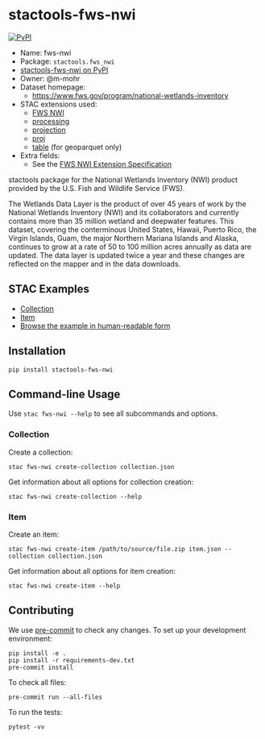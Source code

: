 # stactools-fws-nwi

[![PyPI](https://img.shields.io/pypi/v/stactools-fws-nwi)](https://pypi.org/project/stactools-fws-nwi/)

- Name: fws-nwi
- Package: `stactools.fws_nwi`
- [stactools-fws-nwi on PyPI](https://pypi.org/project/stactools-fws-nwi/)
- Owner: @m-mohr
- Dataset homepage:
  - <https://www.fws.gov/program/national-wetlands-inventory>
- STAC extensions used:
  - [FWS NWI](./extension/README.md)
  - [processing](https://github.com/stac-extensions/processing/)
  - [projection](https://github.com/stac-extensions/projection/)
  - [proj](https://github.com/stac-extensions/projection/)
  - [table](https://github.com/stac-extensions/table/) (for geoparquet only)
- Extra fields:
  - See the [FWS NWI Extension Specification](./extension/README.md)

stactools package for the National Wetlands Inventory (NWI) product
provided by the U.S. Fish and Wildlife Service (FWS).

The Wetlands Data Layer is the product of over 45 years of work by the National
Wetlands Inventory (NWI) and its collaborators and currently contains more than
35 million wetland and deepwater features. This dataset, covering the conterminous 
United States, Hawaii, Puerto Rico, the Virgin Islands, Guam, the major Northern 
Mariana Islands and Alaska, continues to grow at a rate of 50 to 100 million acres 
annually as data are updated. The data layer is updated twice a year and these 
changes are reflected on the mapper and in the data downloads.

## STAC Examples

- [Collection](examples/collection.json)
- [Item](examples/item.json)
- [Browse the example in human-readable form](https://radiantearth.github.io/stac-browser/#/external/raw.githubusercontent.com/stactools-packages/fws-nwi/main/examples/collection.json)

## Installation

```shell
pip install stactools-fws-nwi
```

## Command-line Usage

Use `stac fws-nwi --help` to see all subcommands and options.

### Collection

Create a collection:

```shell
stac fws-nwi create-collection collection.json
```

Get information about all options for collection creation:

```shell
stac fws-nwi create-collection --help
```

### Item

Create an item:

```shell
stac fws-nwi create-item /path/to/source/file.zip item.json --collection collection.json
```

Get information about all options for item creation:

```shell
stac fws-nwi create-item --help
```

## Contributing

We use [pre-commit](https://pre-commit.com/) to check any changes.
To set up your development environment:

```shell
pip install -e .
pip install -r requirements-dev.txt
pre-commit install
```

To check all files:

```shell
pre-commit run --all-files
```

To run the tests:

```shell
pytest -vv
```
